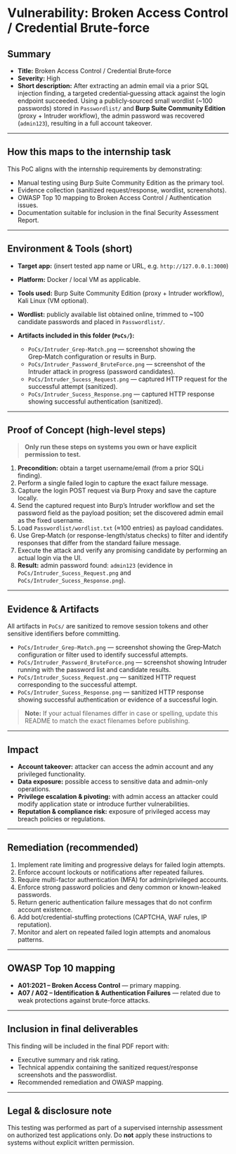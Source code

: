 # Vulnerability: Broken Access Control / Credential Brute‑force

## Summary

* **Title:** Broken Access Control / Credential Brute‑force
* **Severity:** High
* **Short description:** After extracting an admin email via a prior SQL injection finding, a targeted credential‑guessing attack against the login endpoint succeeded. Using a publicly‑sourced small wordlist (~100 passwords) stored in `Passwordlist/` and **Burp Suite Community Edition** (proxy + Intruder workflow), the admin password was recovered (`admin123`), resulting in a full account takeover.

---

## How this maps to the internship task

This PoC aligns with the internship requirements by demonstrating:

* Manual testing using Burp Suite Community Edition as the primary tool.
* Evidence collection (sanitized request/response, wordlist, screenshots).
* OWASP Top 10 mapping to Broken Access Control / Authentication issues.
* Documentation suitable for inclusion in the final Security Assessment Report.

---

## Environment & Tools (short)

* **Target app:** (insert tested app name or URL, e.g. `http://127.0.0.1:3000`)
* **Platform:** Docker / local VM as applicable.
* **Tools used:** Burp Suite Community Edition (proxy + Intruder workflow), Kali Linux (VM optional).
* **Wordlist:** publicly available list obtained online, trimmed to ~100 candidate passwords and placed in `Passwordlist/`.
* **Artifacts included in this folder (`PoCs/`):**

  * `PoCs/Intruder_Grep-Match.png` — screenshot showing the Grep‑Match configuration or results in Burp.
  * `PoCs/Intruder_Password_BruteForce.png` — screenshot of the Intruder attack in progress (password candidates).
  * `PoCs/Intruder_Sucess_Request.png` — captured HTTP request for the successful attempt (sanitized).
  * `PoCs/Intruder_Sucess_Response.png` — captured HTTP response showing successful authentication (sanitized).

---

## Proof of Concept (high-level steps)

> **Only run these steps on systems you own or have explicit permission to test.**

1. **Precondition:** obtain a target username/email (from a prior SQLi finding).
2. Perform a single failed login to capture the exact failure message.
3. Capture the login POST request via Burp Proxy and save the capture locally.
4. Send the captured request into Burp’s Intruder workflow and set the password field as the payload position; set the discovered admin email as the fixed username.
5. Load `Passwordlist/wordlist.txt` (≈100 entries) as payload candidates.
6. Use Grep‑Match (or response-length/status checks) to filter and identify responses that differ from the standard failure message.
7. Execute the attack and verify any promising candidate by performing an actual login via the UI.
8. **Result:** admin password found: `admin123` (evidence in `PoCs/Intruder_Sucess_Request.png` and `PoCs/Intruder_Sucess_Response.png`).

---

## Evidence & Artifacts

All artifacts in `PoCs/` are sanitized to remove session tokens and other sensitive identifiers before committing.

* `PoCs/Intruder_Grep-Match.png` — screenshot showing the Grep‑Match configuration or filter used to identify successful attempts.
* `PoCs/Intruder_Password_BruteForce.png` — screenshot showing Intruder running with the password list and candidate results.
* `PoCs/Intruder_Sucess_Request.png` — sanitized HTTP request corresponding to the successful attempt.
* `PoCs/Intruder_Sucess_Response.png` — sanitized HTTP response showing successful authentication or evidence of a successful login.

> **Note:** If your actual filenames differ in case or spelling, update this README to match the exact filenames before publishing.

---

## Impact

* **Account takeover:** attacker can access the admin account and any privileged functionality.
* **Data exposure:** possible access to sensitive data and admin-only operations.
* **Privilege escalation & pivoting:** with admin access an attacker could modify application state or introduce further vulnerabilities.
* **Reputation & compliance risk:** exposure of privileged access may breach policies or regulations.

---

## Remediation (recommended)

1. Implement rate limiting and progressive delays for failed login attempts.
2. Enforce account lockouts or notifications after repeated failures.
3. Require multi-factor authentication (MFA) for admin/privileged accounts.
4. Enforce strong password policies and deny common or known-leaked passwords.
5. Return generic authentication failure messages that do not confirm account existence.
6. Add bot/credential-stuffing protections (CAPTCHA, WAF rules, IP reputation).
7. Monitor and alert on repeated failed login attempts and anomalous patterns.

---

## OWASP Top 10 mapping

* **A01:2021 – Broken Access Control** — primary mapping.
* **A07 / A02 – Identification & Authentication Failures** — related due to weak protections against brute-force attacks.

---

## Inclusion in final deliverables

This finding will be included in the final PDF report with:

* Executive summary and risk rating.
* Technical appendix containing the sanitized request/response screenshots and the passwordlist.
* Recommended remediation and OWASP mapping.

---

## Legal & disclosure note

This testing was performed as part of a supervised internship assessment on authorized test applications only. Do **not** apply these instructions to systems without explicit written permission.

